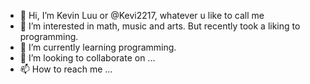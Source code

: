 - 👋 Hi, I’m Kevin Luu or @Kevi2217, whatever u like to call me
- 👀 I’m interested in math, music and arts. But recently took a liking to programming.
- 🌱 I’m currently learning programming.
- 💞️ I’m looking to collaborate on ...
- 📫 How to reach me ...

<!---
Kevi2217/Kevi2217 is a ✨ special ✨ repository because its `README.md` (this file) appears on your GitHub profile.
You can click the Preview link to take a look at your changes.
--->

